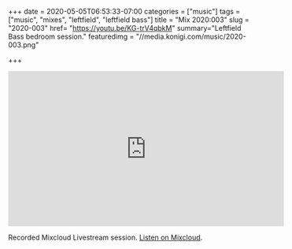 +++
date = 2020-05-05T06:53:33-07:00
categories = ["music"]
tags = ["music", "mixes", "leftfield", "leftfield bass"]
title = "Mix 2020:003"
slug = "2020-003"
href= "https://youtu.be/KG-trV4qbkM"
summary="Leftfield Bass bedroom session."
featuredimg = "//media.konigi.com/music/2020-003.png"

+++

<div class="mix"><div class="video" >
<iframe width="560" height="315" src="https://www.youtube.com/embed/KG-trV4qbkM?start=110" frameborder="0" allow="accelerometer; autoplay; encrypted-media; gyroscope; picture-in-picture" allowfullscreen></iframe>
</div></div>

Recorded Mixcloud Livestream session. <a href="https://www.mixcloud.com/djkonigi/konigi-2020003-social-disdancing-leftfield-bass/">Listen on Mixcloud</a>.
